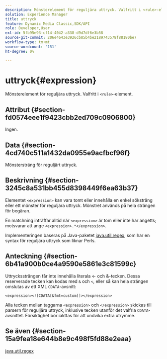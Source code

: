 ```yaml
---
description: Mönsterelement för reguljära uttryck. Valfritt i <rule>-element.
solution: Experience Manager
title: uttryck
feature: Dynamic Media Classic,SDK/API
role: Developer,User
exl-id: 5fb95e93-cf14-4042-a338-d9d7df6e3b58
source-git-commit: 206e4643e3926cb85b4be2189743578f88180be7
workflow-type: tm+mt
source-wordcount: '151'
ht-degree: 0%

---
```


# uttryck{#expression}

Mönsterelement för reguljära uttryck. Valfritt i `<rule>`-element.

## Attribut {#section-fd0574eee1f9423cbb2ed709c0906800}

Ingen.

## Data {#section-4cd740c511a1432da0955e9acfbcf96f}

Mönstersträng för reguljärt uttryck.

## Beskrivning {#section-3245c8a531bb455d8398449f6ea63b37}

Elementet `<expression>` kan vara tomt eller innehålla en enkel söksträng eller ett mönster för reguljära uttryck. Mönstret används på hela strängen för begäran.

En matchning inträffar alltid när `<expression>` är tom eller inte har angetts; motsvarar att ange `<expression>.*</expression>`.

Implementeringen baseras på Java-paketet [java.util.regex](../../../../../ir-api/material-cat/image-rendering-api-ref/c-ir-material-catalog/c-ir-rule-set-reference/r-ir-expression.md#reference-49867deecb58412bbdc2ced564bbea3e), som har en syntax för reguljära uttryck som liknar Perls.

## Anteckning {#section-6b41a900b0ce4a9590e5861e3c81599c}

Uttryckssträngen får inte innehålla literala &lt;- och &amp;-tecken. Dessa reserverade tecken kan kodas med `&` och `<`, eller så kan hela strängen omslutas av ett XML `CDATA`-avsnitt:

`<expression><![CDATA[&fmt=custom]]></expression>`

Alla tecken mellan taggarna `<expression>` och `</expression>` skickas till parsern för reguljära uttryck, inklusive tecken utanför det valfria `CDATA`-avsnittet. Försiktighet bör iakttas för att undvika extra utrymme.

## Se även {#section-15a9fea18e644b8e9c498f5fd88e2eaa}

[java.util.regex](https://www2.cs.duke.edu/csed/java/jdk1.4.2/docs/api/)
